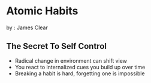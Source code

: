 # Atomic Habits 

by : James Clear

## The Secret To Self Control
 - Radical change in environment can shift view
 - You react to internalized cues you build up over time
 - Breaking a habit is hard, forgetting one is impossible
